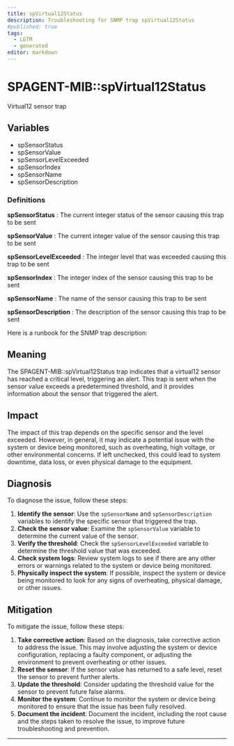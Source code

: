 ```yaml
---
title: spVirtual12Status
description: Troubleshooting for SNMP trap spVirtual12Status
#published: true
tags:
  - LGTM
  - generated
editor: markdown
---
```


# SPAGENT-MIB::spVirtual12Status 

Virtual12 sensor trap 


## Variables


  - spSensorStatus
  - spSensorValue
  - spSensorLevelExceeded
  - spSensorIndex
  - spSensorName
  - spSensorDescription 

### Definitions 


**spSensorStatus** 
: The current integer status of the sensor causing this trap to be sent 

**spSensorValue** 
: The current integer value of the sensor causing this trap to be sent 

**spSensorLevelExceeded** 
: The integer level that was exceeded causing this trap to be sent 

**spSensorIndex** 
: The integer index of the sensor causing this trap to be sent 

**spSensorName** 
: The name of the sensor causing this trap to be sent 

**spSensorDescription** 
: The description of the sensor causing this trap to be sent 


Here is a runbook for the SNMP trap description:

## Meaning

The SPAGENT-MIB::spVirtual12Status trap indicates that a virtual12 sensor has reached a critical level, triggering an alert. This trap is sent when the sensor value exceeds a predetermined threshold, and it provides information about the sensor that triggered the alert.

## Impact

The impact of this trap depends on the specific sensor and the level exceeded. However, in general, it may indicate a potential issue with the system or device being monitored, such as overheating, high voltage, or other environmental concerns. If left unchecked, this could lead to system downtime, data loss, or even physical damage to the equipment.

## Diagnosis

To diagnose the issue, follow these steps:

1. **Identify the sensor**: Use the `spSensorName` and `spSensorDescription` variables to identify the specific sensor that triggered the trap.
2. **Check the sensor value**: Examine the `spSensorValue` variable to determine the current value of the sensor.
3. **Verify the threshold**: Check the `spSensorLevelExceeded` variable to determine the threshold value that was exceeded.
4. **Check system logs**: Review system logs to see if there are any other errors or warnings related to the system or device being monitored.
5. **Physically inspect the system**: If possible, inspect the system or device being monitored to look for any signs of overheating, physical damage, or other issues.

## Mitigation

To mitigate the issue, follow these steps:

1. **Take corrective action**: Based on the diagnosis, take corrective action to address the issue. This may involve adjusting the system or device configuration, replacing a faulty component, or adjusting the environment to prevent overheating or other issues.
2. **Reset the sensor**: If the sensor value has returned to a safe level, reset the sensor to prevent further alerts.
3. **Update the threshold**: Consider updating the threshold value for the sensor to prevent future false alarms.
4. **Monitor the system**: Continue to monitor the system or device being monitored to ensure that the issue has been fully resolved.
5. **Document the incident**: Document the incident, including the root cause and the steps taken to resolve the issue, to improve future troubleshooting and prevention.
---




